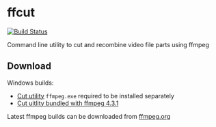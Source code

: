 # ffcut

[![Build Status](https://travis-ci.com/dewaffled/ffcut.svg?branch=master)](https://travis-ci.com/dewaffled/ffcut)

Command line utility to cut and recombine video file parts using ffmpeg

## Download

Windows builds:

* [Cut utility](https://github.com/dewaffled/ffcut/releases/download/1.0/ffcut-1.0.zip) `ffmpeg.exe` required to be installed separately
* [Cut uitlity bundled with ffmpeg 4.3.1](https://github.com/dewaffled/ffcut/releases/download/1.0/bundle-ffcut-1.0-ffmpeg-4.3.1.zip)

Latest ffmpeg builds can be downloaded from [ffmpeg.org](https://ffmpeg.org/download.html)
